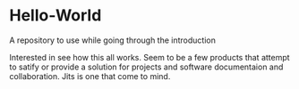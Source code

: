 # Hello-World
A repository to use while going through the introduction

Interested in see how this all works.  Seem to be a few products that attempt to satify or provide a solution for projects and software documentaion and collaboration.  Jits is one that come to mind. 
